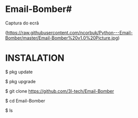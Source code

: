 # Email-Bomber#

Captura do ecrã

(https://raw.githubusercontent.com/ncorbuk/Python---Email-Bomber/master/Email-Bomber%20v1.0%20Picture.jpg)


# INSTALATION #

$ pkg update 

$ pkg upgrade

$ git clone https://github.com/3l-tech/Email-Bomber

$ cd Email-Bomber

$ ls
 
 
